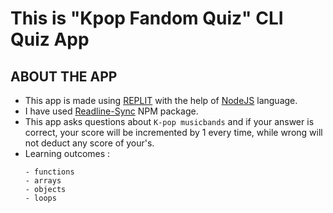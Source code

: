 # **This is "Kpop Fandom Quiz" CLI Quiz App** # 

## **ABOUT THE APP**
- This app is made using [REPLIT](https://www.replit.com/) with the help of [NodeJS](https://nodejs.org/en/) language.
- I have used [Readline-Sync](https://www.npmjs.com/package/readline-sync) NPM package.
- This app asks questions about `K-pop musicbands` and if your answer is correct, your score will be incremented by 1 every time, while wrong will not deduct any score of your's.
- Learning outcomes : 
    ```
    - functions
    - arrays
    - objects
    - loops
    ```
